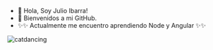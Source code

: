 - 👋 Hola, Soy Julio Ibarra!
- 🌱 Bienvenidos a mi GitHub.
- ✨✨ Actualmente me encuentro aprendiendo Node y Angular ✨✨

<!---
HoolioIL/HoolioIL is a ✨ special ✨ repository because its `README.md` (this file) appears on your GitHub profile.
You can click the Preview link to take a look at your changes.
--->
![catdancing](https://user-images.githubusercontent.com/54157833/165840196-dbe244db-a710-4224-bf4c-c5477552b7e3.gif)
